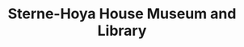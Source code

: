 ---
layout: repo
title: "Sterne-Hoya House Museum and Library"
id: 17160
permalink: repos/17160/
---